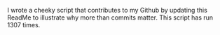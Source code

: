 I wrote a cheeky script that contributes to my Github by updating this ReadMe to illustrate why more than commits matter. This script has run 1307 times.